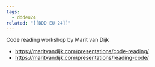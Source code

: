 ```yaml
---
tags:
  - dddeu24
related: "[[DDD EU 24]]"
---
```

Code reading workshop by Marit van Dijk
- https://maritvandijk.com/presentations/code-reading/
- https://maritvandijk.com/presentations/reading-code/